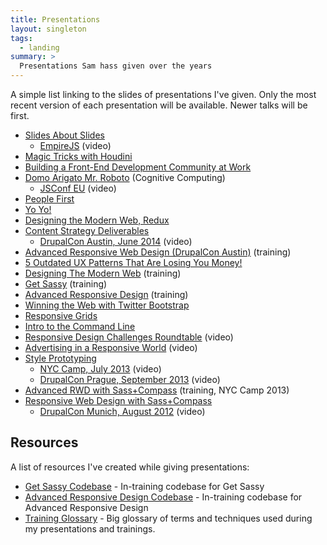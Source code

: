 ```yaml
---
title: Presentations
layout: singleton
tags:
  - landing
summary: >
  Presentations Sam hass given over the years
---
```


A simple list linking to the slides of presentations I've given. Only the most recent version of each presentation will be available. Newer talks will be first.

- [Slides About Slides](https://snugug.github.io/slides-about-slides/)
  - [EmpireJS](https://www.youtube.com/watch?v=g3UgJB2AWas) (video)
- [Magic Tricks with Houdini](http://snugug.github.io/magic-tricks-with-houdini/)
- [Building a Front-End Development Community at Work](https://snugug.github.io/building-fed/)
- [Domo Arigato Mr. Roboto](http://snugug.github.io/mr-roboto/#/) (Cognitive Computing)
  - [JSConf EU](https://www.youtube.com/watch?v=pKtG4dO-9Tw) (video)
- [People First](http://snugug.github.io/people-first/)
- [Yo Yo!](http://snugug.github.io/yo-yo/#/)
- [Designing the Modern Web, Redux](http://snugug.github.io/modern-web-redux/#/)
- [Content Strategy Deliverables](http://snugug.github.io/content-strategy-deliverables/#/)
  - [DrupalCon Austin, June 2014](https://www.youtube.com/watch?v=jdMBc-pX84g) (video)
- [Advanced Responsive Web Design (DrupalCon Austin)](http://fourkitchens.github.io/adv-rwd-with-sass/#/) (training)
- [5 Outdated UX Patterns That Are Losing You Money!](http://snugug.github.io/Outdated-UX-Patterns/)
- [Designing The Modern Web](http://snugug.github.io/designing-the-modern-web/#/) (training)
- [Get Sassy](http://snugug.github.io/get-sassy/#/) (training)
- [Advanced Responsive Design](http://snugug.github.io/rwd-sass-compass/#/) (training)
- [Winning the Web with Twitter Bootstrap](http://snugug.github.io/winning-the-web/#/)
- [Responsive Grids](http://snugug.github.io/responsive-grids/)
- [Intro to the Command Line](http://snugug.github.io/Intro-Command-Line/)
- [Responsive Design Challenges Roundtable](https://www.youtube.com/watch?v=U2VShQfHYb4) (video)
- [Advertising in a Responsive World](https://www.youtube.com/watch?v=IVenIsCZpcc) (video)
- [Style Prototyping](http://snugug.github.io/Style-Prototyping/)
  - [NYC Camp, July 2013](http://drupaltv.org/video/style-prototyping) (video)
  - [DrupalCon Prague, September 2013](https://www.youtube.com/watch?v=0C9BHQXa9zo) (video)
- [Advanced RWD with Sass+Compass](http://snugug.github.io/advanced-rwd/) (training, NYC Camp 2013)
- [Responsive Web Design with Sass+Compass](http://snugug.github.io/RWD-with-Sass-Compass/)
  - [DrupalCon Munich, August 2012](http://snugug.com/musings/drupalcon-munich-presentation) (video)

## Resources

A list of resources I've created while giving presentations:

- [Get Sassy Codebase](https://github.com/snugug/code-get-sassy) - In-training codebase for Get Sassy
- [Advanced Responsive Design Codebase](https://github.com/snugug/code-rwd-sass-compass) - In-training codebase for Advanced Responsive Design
- [Training Glossary](https://github.com/snugug/training-glossary/wiki) - Big glossary of terms and techniques used during my presentations and trainings.
